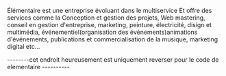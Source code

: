 Élémentaire est une entreprise évoluant dans le multiservice
Et offre des services comme la Conception et gestion des projets, Web mastering, conseil en gestion d'entreprise, marketing, peinture, électricité, disign et multimédia, 
événementiel(organisation des événements)animations d'événements, publications et commercialisation de la musique, marketing digital etc...


--------cet endroit heureusement est uniquement reverser pour le code  de elementaire ----------
